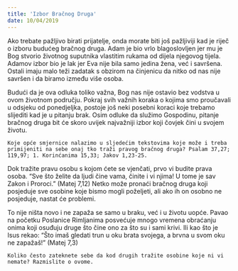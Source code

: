 ```yaml
---
title: 'Izbor Bračnog Druga'
date: 10/04/2019
---
```


Ako trebate pažljivo birati prijatelje, onda morate biti još pažljiviji kad je riječ o izboru budućeg bračnog druga. Adam je bio vrlo blagoslovljen jer mu je Bog stvorio životnog suputnika vlastitim rukama od dijela njegovog tijela. Adamov izbor bio je lak jer Eva nije bila samo jedina žena, već i savršena. Ostali imaju malo teži zadatak s obzirom na činjenicu da nitko od nas nije savršen i da biramo između više osoba.

Budući da je ova odluka toliko važna, Bog nas nije ostavio bez vodstva u ovom životnom području. Pokraj svih važnih koraka o kojima smo proučavali u odsjeku od ponedjeljka, postoje još neki posebni koraci koje trebamo slijediti kad je u pitanju brak. Osim odluke da služimo Gospodinu, pitanje bračnog druga bit će skoro uvijek najvažniji izbor koji čovjek čini u svojem životu.

`Koje opće smjernice nalazimo u sljedećim tekstovima koje može i treba primijeniti na sebe onaj tko traži pravog bračnog druga? Psalam 37,27; 119,97; 1. Korinćanima 15,33; Jakov 1,23-25.`

Dok tražite pravu osobu s kojom ćete se vjenčati, prvo vi budite prava osoba. “Sve što želite da ljudi čine vama, činite i vi njima! U tome je sav Zakon i Proroci.” (Matej 7,12) Netko može pronaći bračnog druga koji posjeduje sve osobine koje bismo mogli poželjeti, ali ako ih on osobno ne posjeduje, nastat će problemi.

To nije ništa novo i ne zapaža se samo u braku, već i u životu uopće. Pavao na početku Poslanice Rimljanima posvećuje mnogo vremena obraćanju onima koji osuđuju druge što čine ono za što su i sami krivi. Ili kao što je Isus rekao: “Što imaš gledati trun u oku brata svojega, a brvna u svom oku ne zapažaš!” (Matej 7,3)

`Koliko često zateknete sebe da kod drugih tražite osobine koje ni vi nemate? Razmislite o ovome.`
